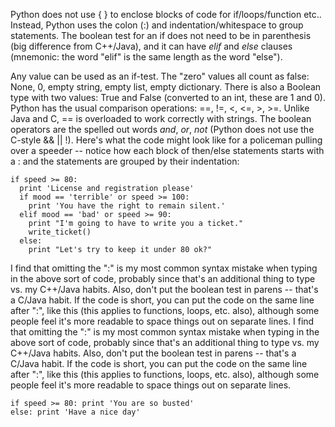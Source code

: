 Python does not use { } to enclose blocks of code for if/loops/function etc.. Instead, Python uses the colon (:) and indentation/whitespace to group statements. The boolean test for an if does not need to be in parenthesis (big difference from C++/Java), and it can have *elif* and *else* clauses (mnemonic: the word "elif" is the same length as the word "else").

Any value can be used as an if-test. The "zero" values all count as false: None, 0, empty string, empty list, empty dictionary. There is also a Boolean type with two values: True and False (converted to an int, these are 1 and 0). Python has the usual comparison operations: ==, !=, <, <=, >, >=. Unlike Java and C, == is overloaded to work correctly with strings. The boolean operators are the spelled out words *and*, *or*, *not* (Python does not use the C-style && || !). Here's what the code might look like for a policeman pulling over a speeder -- notice how each block of then/else statements starts with a : and the statements are grouped by their indentation:
    
```    
if speed >= 80:
  print 'License and registration please'
  if mood == 'terrible' or speed >= 100:
    print 'You have the right to remain silent.'
  elif mood == 'bad' or speed >= 90:
    print "I'm going to have to write you a ticket."
    write_ticket()
  else:
    print "Let's try to keep it under 80 ok?"
```

I find that omitting the ":" is my most common syntax mistake when typing in the above sort of code, probably since that's an additional thing to type vs. my C++/Java habits. Also, don't put the boolean test in parens -- that's a C/Java habit. If the code is short, you can put the code on the same line after ":", like this (this applies to functions, loops, etc. also), although some people feel it's more readable to space things out on separate lines.
I find that omitting the ":" is my most common syntax mistake when typing in the above sort of code, probably since that's an additional thing to type vs. my C++/Java habits. Also, don't put the boolean test in parens -- that's a C/Java habit. If the code is short, you can put the code on the same line after ":", like this (this applies to functions, loops, etc. also), although some people feel it's more readable to space things out on separate lines.
    
```    
if speed >= 80: print 'You are so busted'
else: print 'Have a nice day'
```
